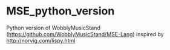 # MSE_python_version
Python version of WobblyMusicStand (https://github.com/WobblyMusicStand/MSE-Lang)
inspired by http://norvig.com/lispy.html
